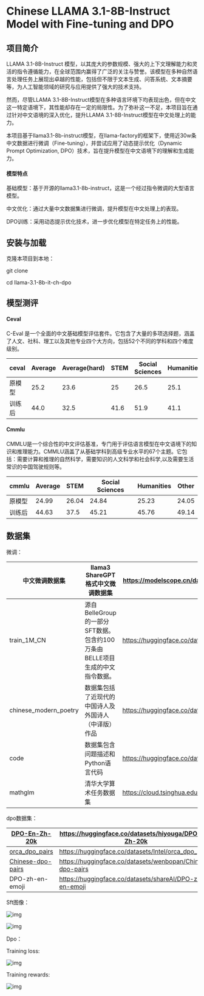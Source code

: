 # Chinese LLAMA 3.1-8B-Instruct Model with Fine-tuning and DPO

## 项目简介

LLAMA 3.1-8B-Instruct 模型，以其庞大的参数规模、强大的上下文理解能力和灵活的指令遵循能力，在全球范围内赢得了广泛的关注与赞誉。该模型在多种自然语言处理任务上展现出卓越的性能，包括但不限于文本生成、问答系统、文本摘要等，为人工智能领域的研究与应用提供了强大的技术支持。

然而，尽管LLAMA 3.1-8B-Instruct模型在多种语言环境下均表现出色，但在中文这一特定语境下，其性能却存在一定的局限性。为了弥补这一不足，本项目旨在通过针对中文语境的深入优化，提升LLAMA 3.1-8B-Instruct模型在中文处理上的能力。

本项目基于llama3.1-8b-instruct模型，在llama-factory的框架下，使用近30w条中文数据进行微调（Fine-tuning），并尝试应用了动态提示优化（Dynamic Prompt Optimization, DPO）技术，旨在提升模型在中文语境下的理解和生成能力。



#### 模型特点

基础模型：基于开源的llama3.1-8b-instruct，这是一个经过指令微调的大型语言模型。

中文优化：通过大量中文数据集进行微调，提升模型在中文处理上的表现。

DPO训练：采用动态提示优化技术，进一步优化模型在特定任务上的性能。

 

## 安装与加载

克隆本项目到本地：

git clone 

cd llama-3.1-8b-it-ch-dpo

 

## 模型测评

#### Ceval

C-Eval 是一个全面的中文基础模型评估套件。它包含了大量的多项选择题，涵盖了人文、社科、理工以及其他专业四个大方向，包括52个不同的学科和四个难度级别。

| **ceval** | Average | Average(hard) | STEM | Social Sciences | Humanities | Other |
| --------- | ------- | ------------- | ---- | --------------- | ---------- | ----- |
| 原模型    | 25.2    | 23.6          | 25   | 26.5            | 25.1       | 24.3  |
| 训练后    | 44.0    | 32.5          | 41.6 | 51.9            | 41.1       | 44.0  |

#### Cmmlu

CMMLU是一个综合性的中文评估基准，专门用于评估语言模型在中文语境下的知识和推理能力。CMMLU涵盖了从基础学科到高级专业水平的67个主题。它包括：需要计算和推理的自然科学，需要知识的人文科学和社会科学,以及需要生活常识的中国驾驶规则等。

| **cmmlu** | Average | STEM  | Social Sciences | Humanities | Other |
| --------- | ------- | ----- | --------------- | ---------- | ----- |
| 原模型    | 24.99   | 26.04 | 24.84           | 25.23      | 24.05 |
| 训练后    | 44.63   | 37.5  | 45.21           | 45.76      | 49.14 |

 

## 数据集

微调：

| 中文微调数据集        | llama3 ShareGPT格式中文微调数据集                            | https://modelscope.cn/datasets/zhuangxialie/Llama3-Chinese-Dataset/files |
| --------------------- | ------------------------------------------------------------ | ------------------------------------------------------------ |
| train_1M_CN           | 源自BelleGroup的一部分SFT数据。包含约100万条由BELLE项目生成的中文指令数据。 | https://huggingface.co/datasets/BelleGroup/train_1M_CN       |
| chinese_modern_poetry | 数据集包括了近现代的中国诗人及外国诗人（中译版）作品         | https://huggingface.co/datasets/Iess/chinese_modern_poetry   |
| code                  | 数据集包含问题描述和Python语言代码                           | https://huggingface.co/datasets/iamtarun/python_code_instructions_18k_alpaca |
| mathglm               | 清华大学算术任务数据集                                       | https://cloud.tsinghua.edu.cn/d/8d9ee3e52bb54afd9c16/        |

dpo数据集：

| [DPO-En-Zh-20k](https://huggingface.co/datasets/hiyouga/DPO-En-Zh-20k) | https://huggingface.co/datasets/hiyouga/DPO-En-Zh-20k      |
| ------------------------------------------------------------ | ---------------------------------------------------------- |
| [orca_dpo_pairs](https://huggingface.co/datasets/Intel/orca_dpo_pairs) | https://huggingface.co/datasets/Intel/orca_dpo_pairs       |
| [Chinese-dpo-pairs](https://huggingface.co/datasets/wenbopan/Chinese-dpo-pairs) | https://huggingface.co/datasets/wenbopan/Chinese-dpo-pairs |
| DPO-zh-en-emoji                                              | https://huggingface.co/datasets/shareAI/DPO-zh-en-emoji    |

 

Sft图像：

![img](README.assets/clip_image002.gif)

![img](README.assets/clip_image004.gif)

Dpo：

Training loss:

![img](README.assets/clip_image006.gif)

Training rewards:

![img](README.assets/clip_image008.gif)
